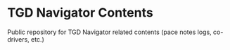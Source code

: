 # TGD Navigator Contents
Public repository for TGD Navigator related contents (pace notes logs, co-drivers, etc.)
